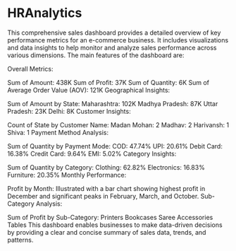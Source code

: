 # HRAnalytics
This comprehensive sales dashboard provides a detailed overview of key performance metrics for an e-commerce business. It includes visualizations and data insights to help monitor and analyze sales performance across various dimensions.
The main features of the dashboard are:

Overall Metrics:

Sum of Amount: 438K
Sum of Profit: 37K
Sum of Quantity: 6K
Sum of Average Order Value (AOV): 121K
Geographical Insights:

Sum of Amount by State:
Maharashtra: 102K
Madhya Pradesh: 87K
Uttar Pradesh: 23K
Delhi: 8K
Customer Insights:

Count of State by Customer Name:
Madan Mohan: 2
Madhav: 2
Harivansh: 1
Shiva: 1
Payment Method Analysis:

Sum of Quantity by Payment Mode:
COD: 47.74%
UPI: 20.61%
Debit Card: 16.38%
Credit Card: 9.64%
EMI: 5.02%
Category Insights:

Sum of Quantity by Category:
Clothing: 62.82%
Electronics: 16.83%
Furniture: 20.35%
Monthly Performance:

Profit by Month: Illustrated with a bar chart showing highest profit in December and significant peaks in February, March, and October.
Sub-Category Analysis:

Sum of Profit by Sub-Category:
Printers
Bookcases
Saree
Accessories
Tables
This dashboard enables businesses to make data-driven decisions by providing a clear and concise summary of sales data, trends, and patterns.
